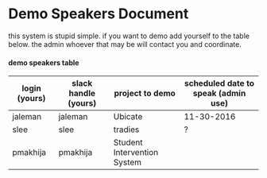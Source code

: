 # Demo Speakers Document

this system is stupid simple. if you want to demo add yourself to the table below. the admin whoever that may be will contact you and coordinate. 


#### demo speakers table

| login (yours) | slack handle (yours) | project to demo    | scheduled date to speak (admin use) |
| ------------- | -------------------- | ------------------ | ----------------------------------- |
| jaleman       | jaleman              | Ubicate            |  11-30-2016 |
| slee        | slee              | tradies            |  ? |
| pmakhija      | pmakhija             | Student Intervention System |                            |

